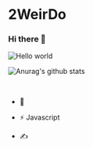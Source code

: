 # 2WeirDo






### Hi there 👋

<img src="https://raw.githubusercontent.com/sagar-viradiya/sagar-viradiya/master/resources/banner.png" alt="Hello world">

![Anurag's github stats](https://github-readme-stats.vercel.app/api?username=2WeirDo&show_icons=true&theme=nightowl)

<br/>


- 🍻  

- ⚡  Javascript

- ✍️  

  

